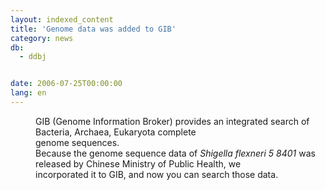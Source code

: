 ```yaml
---
layout: indexed_content
title: 'Genome data was added to GIB'
category: news
db:
  - ddbj


date: 2006-07-25T00:00:00
lang: en
---
```


<html>
<dd>GIB (Genome Information Broker) provides an integrated search of Bacteria, Archaea, Eukaryota complete<br> genome sequences.
<dd>Because the genome sequence data of <i>Shigella flexneri 5 8401</i> was released by Chinese Ministry of Public Health, we<br> incorporated it to GIB, and now you can search those data.</dd>
</dd>
</html>

